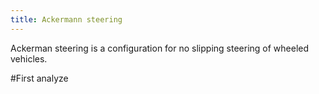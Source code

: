 ```yaml
---
title: Ackermann steering
---
```


Ackerman steering is a configuration for no slipping steering of wheeled vehicles.

#First analyze 
